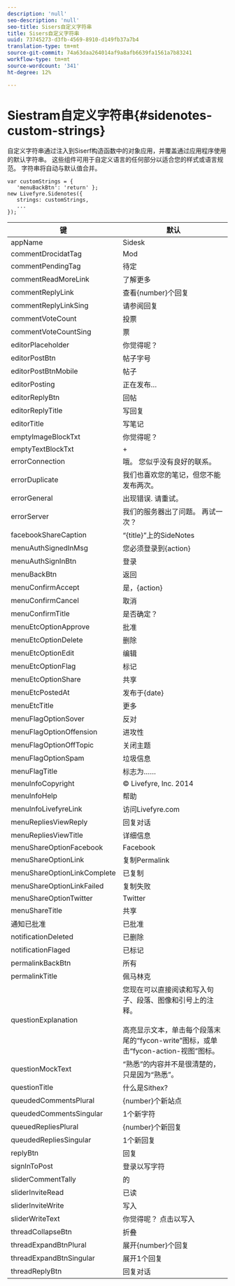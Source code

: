 ```yaml
---
description: 'null'
seo-description: 'null'
seo-title: Sisers自定义字符串
title: Sisers自定义字符串
uuid: 73745273-d3fb-4569-8910-d149fb37a7b4
translation-type: tm+mt
source-git-commit: 74a63daa264014af9a8afb6639fa1561a7b83241
workflow-type: tm+mt
source-wordcount: '341'
ht-degree: 12%

---
```



# Siestram自定义字符串{#sidenotes-custom-strings}

自定义字符串通过注入到Siserf构造函数中的对象应用，并覆盖通过应用程序使用的默认字符串。 这些组件可用于自定义语言的任何部分以适合您的样式或语言规范。 字符串将自动与默认值合并。

```
var customStrings = { 
   'menuBackBtn': 'return' }; 
new Livefyre.Sidenotes({ 
   strings: customStrings, 
   ...  
});
```

| 键 | 默认 |
|---|---|
| appName | Sidesk |
| commentDrocidatTag | Mod |
| commentPendingTag | 待定 |
| commentReadMoreLink | 了解更多 |
| commentReplyLink | 查看{number}个回复 |
| commentReplyLinkSing | 请参阅回复 |
| commentVoteCount | 投票 |
| commentVoteCountSing | 票 |
| editorPlaceholder | 你觉得呢？ |
| editorPostBtn | 帖子字号 |
| editorPostBtnMobile | 帖子 |
| editorPosting | 正在发布… |
| editorReplyBtn | 回帖 |
| editorReplyTitle | 写回复 |
| editorTitle | 写笔记 |
| emptyImageBlockTxt | 你觉得呢？ |
| emptyTextBlockTxt | + |
| errorConnection | 哦。 您似乎没有良好的联系。 |
| errorDuplicate | 我们也喜欢您的笔记，但您不能发布两次。 |
| errorGeneral | 出现错误. 请重试。 |
| errorServer | 我们的服务器出了问题。 再试一次？ |
| facebookShareCaption | “{title}”上的SideNotes |
| menuAuthSignedInMsg | 您必须登录到{action} |
| menuAuthSignInBtn | 登录 |
| menuBackBtn | 返回 |
| menuConfirmAccept | 是，{action} |
| menuConfirmCancel | 取消 |
| menuConfirmTitle | 是否确定？ |
| menuEtcOptionApprove | 批准 |
| menuEtcOptionDelete | 删除 |
| menuEtcOptionEdit | 编辑 |
| menuEtcOptionFlag | 标记 |
| menuEtcOptionShare | 共享 |
| menuEtcPostedAt | 发布于{date} |
| menuEtcTitle | 更多 |
| menuFlagOptionSover | 反对 |
| menuFlagOptionOffension | 进攻性 |
| menuFlagOptionOffTopic | 关闭主题 |
| menuFlagOptionSpam | 垃圾信息 |
| menuFlagTitle | 标志为…… |
| menuInfoCopyright | © Livefyre, Inc. 2014 |
| menuInfoHelp | 帮助 |
| menuInfoLivefyreLink | 访问Livefyre.com |
| menuRepliesViewReply | 回复对话 |
| menuRepliesViewTitle | 详细信息 |
| menuShareOptionFacebook | Facebook |
| menuShareOptionLink | 复制Permalink |
| menuShareOptionLinkComplete | 已复制 |
| menuShareOptionLinkFailed | 复制失败 |
| menuShareOptionTwitter | Twitter |
| menuShareTitle | 共享 |
| 通知已批准 | 已批准 |
| notificationDeleted | 已删除 |
| notificationFlaged | 已标记 |
| permalinkBackBtn | 所有 |
| permalinkTitle | 佩马林克 |
| questionExplanation | 您现在可以直接阅读和写入句子、段落、图像和引号上的注释。<br><br>高亮显示文本，单击每个段落末尾的“fycon-write”图标，或单击“fycon-action-视图”图标。 |
| questionMockText | “熟悉”的内容并不是很清楚的，只是因为“熟悉”。 |
| questionTitle | 什么是Sithex? |
| queudedCommentsPlural | {number}个新站点 |
| queudedCommentsSingular | 1个新字符 |
| queuedRepliesPlural | {number}个新回复 |
| queudedRepliesSingular | 1个新回复 |
| replyBtn | 回复 |
| signInToPost | 登录以写字符 |
| sliderCommentTally | 的 |
| sliderInviteRead | 已读 |
| sliderInviteWrite | 写入 |
| sliderWriteText | 你觉得呢？ 点击以写入 |
| threadCollapseBtn | 折叠 |
| threadExpandBtnPlural | 展开{number}个回复 |
| threadExpandBtnSingular | 展开1个回复 |
| threadReplyBtn | 回复对话 |
